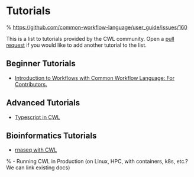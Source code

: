 # Tutorials

% https://github.com/common-workflow-language/user_guide/issues/160

This is a list to tutorials provided by the CWL community. Open a
[pull request](https://github.com/common-workflow-language/user_guide/)
if you would like to add another tutorial to the list.

## Beginner Tutorials

- [Introduction to Workflows with Common Workflow Language: For Contributors.](https://carpentries-incubator.github.io/cwl-novice-tutorial/)

## Advanced Tutorials

- [Typescript in CWL](https://github.com/umccr/cwl-ica/wiki/TypeScript)

## Bioinformatics Tutorials

- [rnaseq with CWL](https://arvados.github.io/rnaseq-cwl-training/)

% - Running CWL in Production (on Linux, HPC, with containers, k8s, etc.? We can link existing docs)

